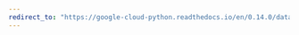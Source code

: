 ```yaml
---
redirect_to: "https://google-cloud-python.readthedocs.io/en/0.14.0/datastore-entities.html"
---
```

